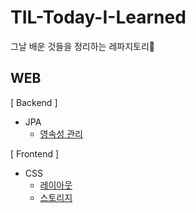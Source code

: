 # TIL-Today-I-Learned
그날 배운 것들을 정리하는 레파지토리📂

## WEB
[ Backend ]

* JPA
  * [영속성 관리](https://github.com/kimkuan/TIL-Today-I-Learned/blob/main/JPA/%EC%98%81%EC%86%8D%EC%84%B1%20%EA%B4%80%EB%A6%AC.md)



[ Frontend ]

- CSS
  - [레이아웃](https://github.com/kimkuan/TIL-Today-I-Learned/blob/main/CSS/Layout.md)
  - [스토리지](https://github.com/kimkuan/TIL-Today-I-Learned/blob/main/Storage/Cookie.md)

